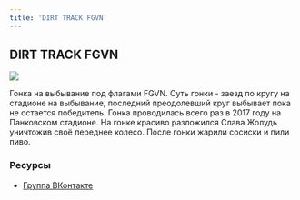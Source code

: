 ```yaml
---
title: 'DIRT TRACK FGVN'
---
```


## DIRT TRACK FGVN

![](https://sun9-84.userapi.com/impf/c636819/v636819317/6591e/ePg0OjjrNoA.jpg?size=1527x2160&quality=96&sign=389ff5c5348b54c5f5c39bfdfaaa6d79&type=album)

Гонка на выбывание под флагами FGVN. Суть гонки - заезд по кругу на стадионе на выбывание, последний преодолевший круг выбывает пока не остается победитель.
Гонка проводилась всего раз в 2017 году на Панковском стадионе. На гонке красиво разложился Слава Жолудь уничтожив своё переднее колесо. После гонки жарили сосиски и пили пиво.

### Ресурсы

- [Группа ВКонтакте](https://vk.com/dirttrackfgvn)